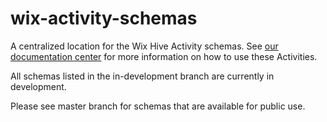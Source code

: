 wix-activity-schemas
====================

A centralized location for the Wix Hive Activity schemas. See [our documentation center](http://dev.wix.com/docs/wixhive/activities) for more information on how to use these Activities.

All schemas listed in the in-development branch are currently in development.

Please see master branch for schemas that are available for public use.
